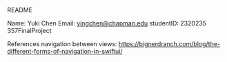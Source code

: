 README 

Name: Yuki Chen 
Email: yingchen@chapman.edu
studentID: 2320235
357FinalProject

References 
navigation between views:
https://bignerdranch.com/blog/the-different-forms-of-navigation-in-swiftui/ 

